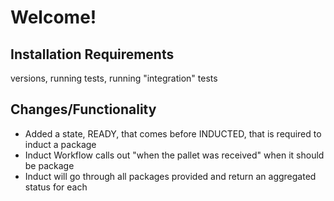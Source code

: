 # Welcome!

## Installation Requirements
versions, running tests, running "integration" tests

## Changes/Functionality
- Added a state, READY, that comes before INDUCTED, that is required to induct a package
- Induct Workflow calls out "when the pallet was received" when it should be package
- Induct will go through all packages provided and return an aggregated status for each